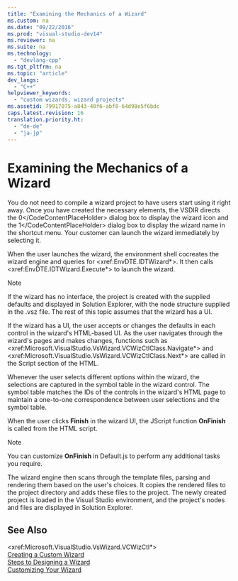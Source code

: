 ```yaml
---
title: "Examining the Mechanics of a Wizard"
ms.custom: na
ms.date: "09/22/2016"
ms.prod: "visual-studio-dev14"
ms.reviewer: na
ms.suite: na
ms.technology: 
  - "devlang-cpp"
ms.tgt_pltfrm: na
ms.topic: "article"
dev_langs: 
  - "C++"
helpviewer_keywords: 
  - "custom wizards, wizard projects"
ms.assetid: 79917075-a843-40f6-abf8-64d98e5f6bdc
caps.latest.revision: 16
translation.priority.ht: 
  - "de-de"
  - "ja-jp"
---
```

# Examining the Mechanics of a Wizard
You do not need to compile a wizard project to have users start using it right away. Once you have created the necessary elements, the VSDIR directs the <CodeContentPlaceHolder>0\</CodeContentPlaceHolder> dialog box to display the wizard icon and the <CodeContentPlaceHolder>1\</CodeContentPlaceHolder> dialog box to display the wizard name in the shortcut menu. Your customer can launch the wizard immediately by selecting it.  
  
 When the user launches the wizard, the environment shell cocreates the wizard engine and queries for \<xref:EnvDTE.IDTWizard*>. It then calls \<xref:EnvDTE.IDTWizard.Execute*> to launch the wizard.  
  
> [!NOTE]
>  If the wizard has no interface, the project is created with the supplied defaults and displayed in Solution Explorer, with the node structure supplied in the .vsz file. The rest of this topic assumes that the wizard has a UI.  
  
 If the wizard has a UI, the user accepts or changes the defaults in each control in the wizard's HTML-based UI. As the user navigates through the wizard's pages and makes changes, functions such as \<xref:Microsoft.VisualStudio.VsWizard.VCWizCtlClass.Navigate*> and \<xref:Microsoft.VisualStudio.VsWizard.VCWizCtlClass.Next*> are called in the Script section of the HTML.  
  
 Whenever the user selects different options within the wizard, the selections are captured in the symbol table in the wizard control. The symbol table matches the IDs of the controls in the wizard's HTML page to maintain a one-to-one correspondence between user selections and the symbol table.  
  
 When the user clicks **Finish** in the wizard UI, the JScript function **OnFinish** is called from the HTML script.  
  
> [!NOTE]
>  You can customize **OnFinish** in Default.js to perform any additional tasks you require.  
  
 The wizard engine then scans through the template files, parsing and rendering them based on the user's choices. It copies the rendered files to the project directory and adds these files to the project. The newly created project is loaded in the Visual Studio environment, and the project's nodes and files are displayed in Solution Explorer.  
  
## See Also  
 \<xref:Microsoft.VisualStudio.VsWizard.VCWizCtl*>   
 [Creating a Custom Wizard](../vs140/creating-a-custom-wizard.md)   
 [Steps to Designing a Wizard](../vs140/steps-to-designing-a-wizard.md)   
 [Customizing Your Wizard](../vs140/customizing-your-wizard.md)